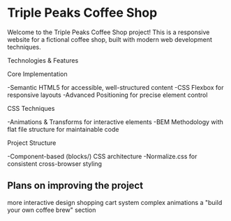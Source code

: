 # Triple Peaks Coffee Shop

Welcome to the Triple Peaks Coffee Shop project! This is a responsive website for a fictional coffee shop, built with modern web development techniques.

Technologies & Features

Core Implementation

-Semantic HTML5 for accessible, well-structured content
-CSS Flexbox for responsive layouts
-Advanced Positioning for precise element control

CSS Techniques

-Animations & Transforms for interactive elements
-BEM Methodology with flat file structure for maintainable code

Project Structure

-Component-based (blocks/) CSS architecture
-Normalize.css for consistent cross-browser styling

## Plans on improving the project

more interactive design
shopping cart system
complex animations
a "build your own coffee brew" section
